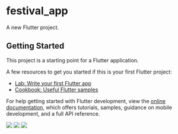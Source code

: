 # festival_app

A new Flutter project.

## Getting Started

This project is a starting point for a Flutter application.

A few resources to get you started if this is your first Flutter project:

- [Lab: Write your first Flutter app](https://docs.flutter.dev/get-started/codelab)
- [Cookbook: Useful Flutter samples](https://docs.flutter.dev/cookbook)

For help getting started with Flutter development, view the
[online documentation](https://docs.flutter.dev/), which offers tutorials,
samples, guidance on mobile development, and a full API reference.
<p>
  <img src="https://github.com/nikunj150/festival_application/assets/141740390/47be535c-b0fd-4a86-bdfb-32528078d3cf"height:120>
  <img src="https://github.com/nikunj150/festival_application/assets/141740390/c0275f07-12cc-4585-8209-92a8c1482e58"height:120>
  <img src="https://github.com/nikunj150/festival_application/assets/141740390/b5d564ee-3836-406e-9288-29761bdc6a72"height:120>
</p>


